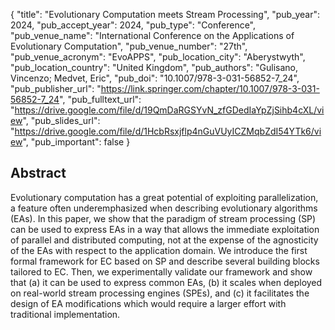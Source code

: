 {
  "title": "Evolutionary Computation meets Stream Processing",
  "pub_year": 2024,
  "pub_accept_year": 2024,
  "pub_type": "Conference",
  "pub_venue_name": "International Conference on the Applications of Evolutionary Computation",
  "pub_venue_number": "27th",
  "pub_venue_acronym": "EvoAPPS",
  "pub_location_city": "Aberystwyth",
  "pub_location_country": "United Kingdom",
  "pub_authors": "Gulisano, Vincenzo; Medvet, Eric",
  "pub_doi": "10.1007/978-3-031-56852-7_24",
  "pub_publisher_url": "https://link.springer.com/chapter/10.1007/978-3-031-56852-7_24",
  "pub_fulltext_url": "https://drive.google.com/file/d/19QmDaRGSYvN_zfGDedIaYpZjSihb4cXL/view",
  "pub_slides_url": "https://drive.google.com/file/d/1HcbRsxjflp4nGuVUyICZMqbZdI54YTk6/view",
  "pub_important": false
}

## Abstract
Evolutionary computation has a great potential of exploiting parallelization, a feature often underemphasized when describing evolutionary algorithms (EAs). In this paper, we show that the paradigm of stream processing (SP) can be used to express EAs in a way that allows the immediate exploitation of parallel and distributed computing, not at the expense of the agnosticity of the EAs with respect to the application domain. We introduce the first formal framework for EC based on SP and describe several building blocks tailored to EC. Then, we experimentally validate our framework and show that (a) it can be used to express common EAs, (b) it scales when deployed on real-world stream processing engines (SPEs), and (c) it facilitates the design of EA modifications which would require a larger effort with traditional implementation.
